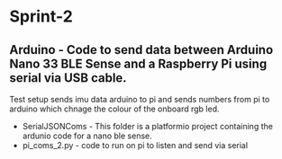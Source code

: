 # Sprint-2
## Arduino - Code to send data between Arduino Nano 33 BLE Sense and a Raspberry Pi using serial via USB cable.
Test setup sends imu data arduino to pi and sends numbers from pi to arduino which chnage the colour of the onboard rgb led. 

- SerialJSONComs - This folder is a platformio project containing the ardunio code for a nano ble sense.
- pi_coms_2.py - code to run on pi to listen and send via serial

